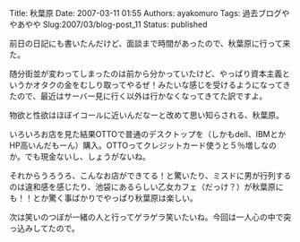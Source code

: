 Title: 秋葉原
Date: 2007-03-11 01:55
Authors: ayakomuro
Tags:  過去ブログややあやや
Slug:2007/03/blog-post_11
Status: published

前日の日記にも書いたんだけど、面談まで時間があったので、秋葉原に行って来た。


随分街並が変わってしまったのは前から分かっていたけど、やっぱり資本主義というかオタクの金をむしり取ってやるぜ！みたいな感じを受けるようになってきたので、最近はサーバー見に行く以外は行かなくなってきてた訳ですよ。

物欲と性欲はほぼイコールに近いんだなーと改めて思い知らされる、秋葉原。

いろいろお店を見た結果OTTOで普通のデスクトップを（しかもdell、IBMとかHP高いんだもーん）購入。OTTOってクレジットカード使うと５％増しなのか。でも現金ないし、しょうがないね。

それからうろうろ、こんなお店ができてる！と驚いたり、ミスドに男が行列するのは違和感を感じたり、池袋にあるらしい乙女カフェ（だっけ？）が秋葉原にも！！とか驚く事ばかりでやっぱり秋葉原は楽しい。

次は笑いのつぼが一緒の人と行ってゲラゲラ笑いたいね。今回は一人心の中で突っ込みしてたので。
